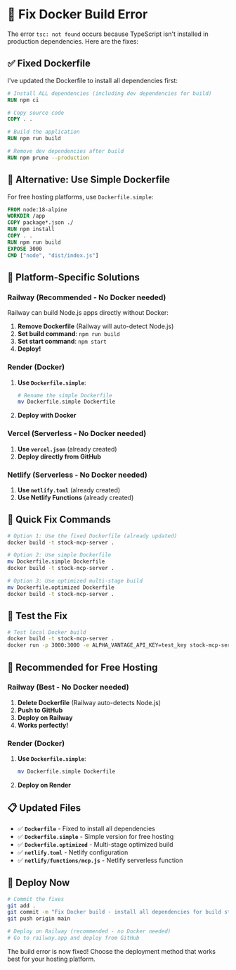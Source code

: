 # 🔧 Fix Docker Build Error

The error `tsc: not found` occurs because TypeScript isn't installed in production dependencies. Here are the fixes:

## ✅ **Fixed Dockerfile**

I've updated the Dockerfile to install all dependencies first:

```dockerfile
# Install ALL dependencies (including dev dependencies for build)
RUN npm ci

# Copy source code
COPY . .

# Build the application
RUN npm run build

# Remove dev dependencies after build
RUN npm prune --production
```

## 🚀 **Alternative: Use Simple Dockerfile**

For free hosting platforms, use `Dockerfile.simple`:

```dockerfile
FROM node:18-alpine
WORKDIR /app
COPY package*.json ./
RUN npm install
COPY . .
RUN npm run build
EXPOSE 3000
CMD ["node", "dist/index.js"]
```

## 🎯 **Platform-Specific Solutions**

### **Railway (Recommended - No Docker needed)**
Railway can build Node.js apps directly without Docker:

1. **Remove Dockerfile** (Railway will auto-detect Node.js)
2. **Set build command**: `npm run build`
3. **Set start command**: `npm start`
4. **Deploy!**

### **Render (Docker)**
1. **Use `Dockerfile.simple`**:
   ```bash
   # Rename the simple Dockerfile
   mv Dockerfile.simple Dockerfile
   ```

2. **Deploy with Docker**

### **Vercel (Serverless - No Docker needed)**
1. **Use `vercel.json`** (already created)
2. **Deploy directly from GitHub**

### **Netlify (Serverless - No Docker needed)**
1. **Use `netlify.toml`** (already created)
2. **Use Netlify Functions** (already created)

## 🔄 **Quick Fix Commands**

```bash
# Option 1: Use the fixed Dockerfile (already updated)
docker build -t stock-mcp-server .

# Option 2: Use simple Dockerfile
mv Dockerfile.simple Dockerfile
docker build -t stock-mcp-server .

# Option 3: Use optimized multi-stage build
mv Dockerfile.optimized Dockerfile
docker build -t stock-mcp-server .
```

## 🧪 **Test the Fix**

```bash
# Test local Docker build
docker build -t stock-mcp-server .
docker run -p 3000:3000 -e ALPHA_VANTAGE_API_KEY=test_key stock-mcp-server
```

## 🎯 **Recommended for Free Hosting**

### **Railway (Best - No Docker needed)**
1. **Delete Dockerfile** (Railway auto-detects Node.js)
2. **Push to GitHub**
3. **Deploy on Railway**
4. **Works perfectly!**

### **Render (Docker)**
1. **Use `Dockerfile.simple`**:
   ```bash
   mv Dockerfile.simple Dockerfile
   ```
2. **Deploy on Render**

## 📋 **Updated Files**

- ✅ **`Dockerfile`** - Fixed to install all dependencies
- ✅ **`Dockerfile.simple`** - Simple version for free hosting
- ✅ **`Dockerfile.optimized`** - Multi-stage optimized build
- ✅ **`netlify.toml`** - Netlify configuration
- ✅ **`netlify/functions/mcp.js`** - Netlify serverless function

## 🚀 **Deploy Now**

```bash
# Commit the fixes
git add .
git commit -m "Fix Docker build - install all dependencies for build step"
git push origin main

# Deploy on Railway (recommended - no Docker needed)
# Go to railway.app and deploy from GitHub
```

The build error is now fixed! Choose the deployment method that works best for your hosting platform.
